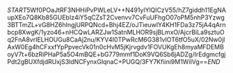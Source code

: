 $START$5Wf0POaJtRF3NHHiPvPWLeLV++N491ylYlQlCzV55/hZ7giddh11EgNAupXEo7Q8Kb85GUEbIz4iY5qCZsT2Cvenvv7CvFuUFhgO07oPM5nhP3Yzwg3BTTmZL+vG8HZ6hIngjURPQNcd+Bhj4EZ/oJTieuwIY4KH1FDa3z75jA4qArnbcp8XwgK/1yzo46+nHCQwLARZJw1SatnMLHOR9sjBLmxO/AjcrBiLa9sztuOq2FnA8vrIELHOUGu8CaAj2nu/KYV4I0TPwRcM6G381vlOT6tfO5uX/02Nw0jlAxW0Eg4hCFxxfYpPpvecVk01n0cHvM5jKjrvgdv1FOVUKgEh8myaMFDEMBoyV7t+6bzRiPHaP5a5O4mBQE+bG779mmf1DoK9VQ6Sb6jADZg/IrEdgmcfgjPdt2gBUXfdjdRUxjS3ldNCFynxGlqnaC+PUGQ/3FY7Kfiini9M1WiIVg==$END$